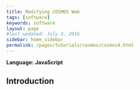 ```yaml
---
title: Modifying COSMOS Web
tags: [software]
keywords: software
layout: page
#last_updated: July 3, 2016
sidebar: home_sidebar
permalink: /pages/tutorials/cosmos/cosmos4.html
---
```


**Language: JavaScript**

## Introduction
